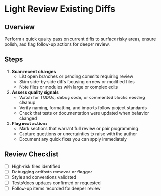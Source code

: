 # Light Review Existing Diffs

## Overview

Perform a quick quality pass on current diffs to surface risky areas, ensure
polish, and flag follow-up actions for deeper review.

## Steps

1. **Scan recent changes**
   - List open branches or pending commits requiring review
   - Skim side-by-side diffs focusing on new or modified files
   - Note files or modules with large or complex edits
2. **Assess quality signals**
   - Watch for TODOs, debug code, or commented blocks needing cleanup
   - Verify naming, formatting, and imports follow project standards
   - Check that tests or documentation were updated when behavior changed
3. **Flag next actions**
   - Mark sections that warrant full review or pair programming
   - Capture questions or uncertainties to raise with the author
   - Document any quick fixes you can apply immediately

## Review Checklist

- [ ] High-risk files identified
- [ ] Debugging artifacts removed or flagged
- [ ] Style and conventions validated
- [ ] Tests/docs updates confirmed or requested
- [ ] Follow-up items recorded for deeper review
